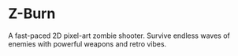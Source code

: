 # Z-Burn
A fast-paced 2D pixel-art zombie shooter. Survive endless waves of enemies with powerful weapons and retro vibes.
